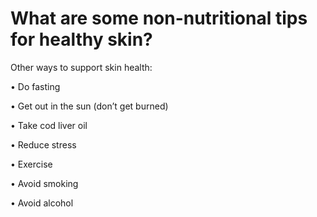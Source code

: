 # What are some non-nutritional tips for healthy skin?

Other ways to support skin health:

• Do fasting

• Get out in the sun (don’t get burned)

• Take cod liver oil

• Reduce stress

• Exercise

• Avoid smoking

• Avoid alcohol